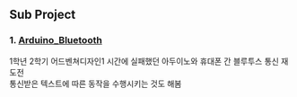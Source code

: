 ## Sub Project
### 1. [Arduino_Bluetooth](https://github.com/PolyGon-13/Sub_Project/tree/ec084bc6c52cefe3bc027583a451853aa10bbf9a/arduino_bluetooth)
1학년 2학기 어드벤쳐디자인1 시간에 실패했던 아두이노와 휴대폰 간 블루투스 통신 재도전</br>
통신받은 텍스트에 따른 동작을 수행시키는 것도 해봄